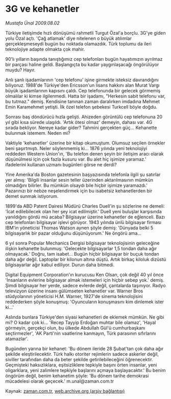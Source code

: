 # 3G ve kehanetler

*Mustafa Ünal 2009.08.02*

<tr><td class="metin" colspan="2" style="padding-top: 20px; padding-left: 5px; padding-right: 10px;">Türkiye iletişimde hızlı dönüşümü rahmetli Turgut Özal'a borçlu. 3G'ye giden yolu Özal açtı. 'Çağ atlamak' diye nitelenen o büyük atılımlar gerçekleşmeseydi bugün bu noktada olamazdık. Türk toplumu da ileri teknolojiye adapte olmakta çok mahir.</td></tr><tr><td class="metin" colspan="2" style="padding-top: 20px; padding-left: 5px; padding-right: 10px;"><p> 90'lı yılların başında tanıştığımız cep telefonları bugün hayatımızın ayrılmaz bir parçası haline geldi. Başlangıçta bu kadar yaygınlaşacağı öngörülüyor muydu? Hayır.
<p>Anlı şanlı işadamlarının 'cep telefonu' işine girmekte isteksiz davrandığını biliyoruz. 1988'de Türkiye'den Ericsson'un lisans hakkını alan Murat Vargı büyük işadamlarının kapısını çaldı. Cep telefonunda bir gelecek görmemiş olmalılar ki kimse ilgilenmedi. Hatta bir işadamı, "Herkesin sabit telefonu var, bu tutmaz." demiş. Kendisine tanınan zaman daralırken imdadına Mehmet Emin Karamehmet yetişti. İlk özel telefon şebekesi Turkcell böyle doğdu.
<p>Sonrası baş döndürücü hızla gelişti. Ahizeden görüntülü cep telefonuna 20 yıl gibi kısa sürede ulaşıldı. 'Artık ötesi olmaz' demeyin, dahası var. 4G sırada bekliyor. Nereye kadar gider? Tahmini gerçekten güç... Kehanette bulunmak istemem. Neden mi?
<p>Vaktiyle 'kehanetler' üzerine bir kitap okumuştum. Olumsuz seçilen örnekler beni şaşırtmıştı. Neler söylenmemiş ki... 1876 yılında yeni teknolojiyi reddeden Western Union'ın, 'Bu telefon denen şeyin bir iletişim aracı olarak düşünülmesi için çok fazla kusuru var. Bu alet hiç işimize yaramaz.' ifadelerini kullanan uzmanı bugünleri görse ne derdi?
<p>Yine Amerika'da Boston gazetesinin başyazısında telefonla ilgili şu satırlar yer almış: 'Bilgili insanlar sesin teller üzerinden aktarılmasının mümkün olmadığını bilirler. Bu mümkün olsaydı bile hiçbir işimize yaramazdı.' Pazarınızı bir nebze neşelendirmek için bu isabetsiz kehanetlerden bir demet sunmak istiyorum.
<p>1899'da ABD Patent Dairesi Müdürü Charles Duell'in şu sözlerine ne demeli: 'İcat edilebilecek olan her şey icat edilmiştir.' Duell yeni buluşlar karşısında yanıldığını gördü mü acaba? Bilgisayar üzerine kehanetler de eğlenceli. Bazı cep telefonları bilgisayar işlevi görüyor. 1943 yılında ünlü bilgisayar firması IBM'in yöneticisi Thomas Watson aynen şöyle demiş: 'Dünyada belki 5 bilgisayarlık bir pazar olduğunu düşünüyorum.' Ne öngörü ama...
<p>6 yıl sonra Popular Mechanics Dergisi bilgisayar teknolojisinin geleceğine ilişkin kehanette bulunmuş: 'Gelecekte bilgisayarlar 1,5 tondan daha ağır olmayacak.' Doğru, tam isabet... Bugün hiçbir bilgisayar bir buçuk tondan daha ağır değil. Laptoplar bir kilonun altına düştü. Artık birkaç kiloluk dizüstü bilgisayarlar ağır kabul ediliyor. Durun daha bitmedi.
<p>Digital Equipment Corporation'ın kurucusu Ken Olsan, çok değil 40 yıl önce 'İnsanların evlerine bilgisayar almak istemeleri için hiçbir sebep yok.' demiş. Şimdi bilgisayar her yerde, sadece evlerde değil, çantalarda taşınıyor. Radyo televizyon üzerine insanı gülümseten kehanetler var. Warner Bros stüdyolarının yöneticisi H.M. Warner, 1927'de sinema teknolojisini reddederken şöyle konuşmuş: 'Oyuncuların konuşmasını kim dinlemek ister ki...'
<p>Aslında bunlara Türkiye'den siyasi kehanetleri de eklemek mümkün. Ne gibi mi? O kadar çok ki... 'Recep Tayyip Erdoğan muhtar bile olamaz', 'Hayal görmeyin, gerçekçi olun, bu ülkede Abdullah Gül'ü cumhurbaşkanı seçtirmezler', 'AK Parti'nin vaatlerine kanmayın, Türk parasının sıfırlarını atamazlar'.
<p>Bugünden yarına bir kehanet: 'Bu dönem ileride 28 Şubat'tan çok daha ağır şekilde eleştirilecektir. Türk halkı otoriter rejimlerin sadece askerler değil, siviller tarafından daha da beter şekilde getirilebileceğini öğrenecektir. Geçmişteki haksızlıklara, eşitsizliklere tepkiyle başını örten insanlar, yeni oligarklara, yeni zalimlere tepkiyle başlarını açmaya başlayacaktır.' Bu benim öngörüm değil, benim kehanetim şöyle: 'Bu dönem tarihe demokrasi mücadelesi olarak geçecek.' m.unal@zaman.com.tr<br/></p></p></p></p></p></p></p></p></p></p></td></tr>

Kaynak: [zaman.com.tr](http://zaman.com.tr/yazar.do?yazino=875826), [web.archive.org (arşiv bağlantısı)](http://web.archive.org/web/20090809163807/http://www.zaman.com.tr:80/yazar.do?yazino=875826)
